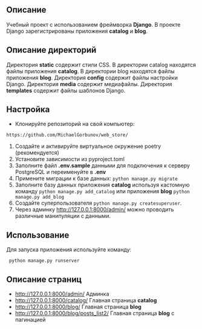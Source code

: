## Описание
Учебный проект с использованием фреймворка **Django**.
В проекте Django зарегистрированы приложения **catalog** и **blog**.



## Описание директорий

Директория **static** содержит стили CSS.
В директории catalog находятся файлы приложения **catalog**.
В директории blog находятся файлы приложения **blog**.
Директория **config** содержит файлы настройки Django.
Директория **media** содержит медиафайлы.
Директория **templates** содержит файлы шаблонов Django.



## Настройка
- Клонируйте репозиторий на свой компьютер:

```
https://github.com/MichaelGorbunov/web_store/
```


1. Создайте и активируйте виртуальное окружение poetry (рекомендуется)
2. Установите зависимости из pyproject.toml
3. Заполните файл **.env.sample** данными для подключения к серверу PostgreSQL и переименуйте в **.env**
4. Примените миграции к базе данных: ```python manage.py migrate```
5. Заполните базу данных приложения **catalog** используя кастомную команду ```python manage.py add_catalog``` или приложения **blog** ```python manage.py add_blog``` 
6. Создайте суперпользователя ```python manage.py createsuperuser```.
7. Через админку http://127.0.0.1:8000/admin/ можно проводить различные манипуляции с данными. 


## Использование
Для запуска приложения используйте команду:

```
 python manage.py runserver

```
## Описание страниц 
* http://127.0.0.1:8000/admin/ Админка
* http://127.0.0.1:8000/catalog/ Главная страница **catalog**
* http://127.0.0.1:8000/blog/ Главная страница **blog**
* http://127.0.0.1:8000/blog/posts_list2/ Главная страница **blog** с пагинацией



